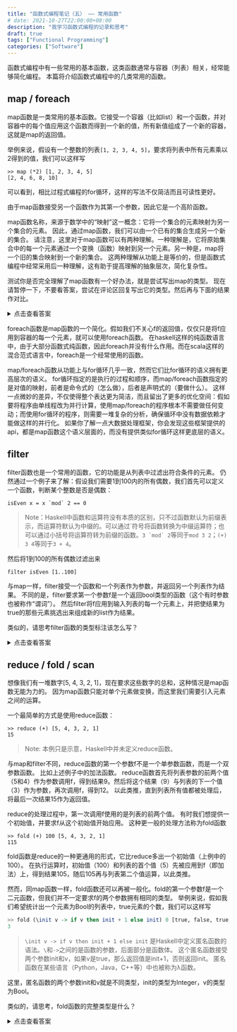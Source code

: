 ```yaml
---
title: "函数式编程笔记（五） —— 常用函数"
# date: 2021-10-27T22:00:00+08:00
description: "我学习函数式编程的记录和思考"
draft: true
tags: ["Functional Programming"]
categories: ["Software"]
---
```


函数式编程中有一些常用的基本函数，这类函数通常与容器（列表）相关，经常能够简化编程。
本篇将介绍函数式编程中的几类常用的函数。

## map / foreach

map函数是一类常用的基本函数。它接受一个容器（比如list）和一个函数，并对容器中的每个值应用这个函数而得到一个新的值，所有新值组成了一个新的容器，这就是map的返回值。

举例来说，假设有一个整数的列表`[1, 2, 3, 4, 5]`，要求将列表中所有元素乘以2得到的值，我们可以这样写

```
>> map (*2) [1, 2, 3, 4, 5]
[2, 4, 6, 8, 10]
```

可以看到，相比过程式编程的for循环，这样的写法不仅简洁而且可读性更好。

由于map函数接受另一个函数作为其第一个参数，因此它是一个高阶函数。

map函数名称，来源于数学中的“映射”这一概念：它将一个集合的元素映射为另一个集合的元素。
因此，通过map函数，我们可以由一个已有的集合生成另一个新的集合。
请注意，这里对于map函数可以有两种理解。一种理解是，它将原始集合中的每一个元素通过一个变换（函数）映射到另一个元素。另一种是，map将一个旧的集合映射到一个新的集合。
这两种理解从功能上是等价的，但是函数式编程中经常采用后一种理解，这有助于提高理解的抽象层次，简化复杂性。

测试你是否完全理解了map函数有一个好办法，就是尝试写出map的类型。
现在请暂停一下，不要看答案，尝试在评论区回复写出它的类型。然后再与下面的结果作对比。

<details>
<summary>点击查看答案</summary>

map自身是一个函数，它有两个参数f,x和一个返回值y。因此根据上一章的类型表示法，map的类型为`f -> x -> y`。
继续考虑，参数x是一个包含整数的列表，因此x的实际类型为`[Integer]`。
f是一个单参数函数，它接受一个整数，返回一个整数。因此f的实际类型是`Integer -> Integer`。
map的返回值y也是一个整数列表，类型为`[Integer]`。
所以，在上述例子中，map函数的类型为
```
map :: (Integer -> Integer) -> [Integer] -> [Integer]
```
注意上面的类型表达式，由于`->`运算符是右结合的，第一个括号不可省略。这表示第一个参数是一个函数类型整体作为参数，如果省略括号，那么含义就变为两个整数参数了。

然而，很自然的会考虑，map当然不只能用于整数列表，也可以用于浮点数的列表或者字符串的列表。一般的，参数x的内容类型可以替换为一个类型参数a，这样我们得到map函数的更一般的形式。其类型表示为
```
map :: (a -> a) -> [a] -> [a]
```

考虑另一个例子：假如我们想判断一个列表中的整数是否是正数，我们可以写
```
map (>0) [1, 2, -3, 0, -1]
```
直觉上，上述表达式也应该是合法的，其返回值应该是
```
[true, true, false, false, false]
```
但此时map的第一个参数(>0)，接受一个整数作为参数，返回值则是bool类型值。
同时整个map函数最终的返回值也是一个bool值的列表而不是整数列表。
这意味着，函数参数f未必返回与参数相同的类型，f的类型可以是`a -> b`。
此时，map函数的类型为
```
map :: (a -> b) -> [a] -> [b]
```

这就是map函数的一般形式了，你答对了吗？

> 这里的map函数仍然不是最一般的形式，后面（第7章）将给出map函数更一般的形式。

</details>

foreach函数是map函数的一个简化。假如我们不关心f的返回值，仅仅只是将f应用到容器的每一个元素，就可以使用foreach函数。
在haskell这样的纯函数语言中，由于大部分函数式纯函数，因此foreach并没有什么作用。而在scala这样的混合范式语言中，foreach是一个经常使用的函数。

map/foreach函数从功能上与for循环几乎一致，然而它们比for循环的语义拥有更高层次的语义。
for循环指定的是执行的过程和顺序，而map/foreach函数指定的是对值的映射，前者是命令式的（怎么做），后者是声明式的（要做什么）。
这样一点微妙的差异，不仅使得整个表达更为简洁，而且留出了更多的优化空间：假如要将程序由单线程改为并行计算，使用map/foreach的程序根本不需要做任何变动；而使用for循环的程序，则需要一堆复杂的分析，确保循环中没有数据依赖才能做这样的并行化。
如果你了解一点大数据处理框架，你会发现这些框架提供的api，都是map函数这个语义层面的，而没有提供类似for循环这样更底层的语义。

## filter

filter函数也是一个常用的函数，它的功能是从列表中过滤出符合条件的元素。
仍然通过一个例子来了解：假设我们需要1到100内的所有偶数，我们首先可以定义一个函数，判断某个整数是否是偶数：
```
isEven x = x `mod` 2 == 0
```

> Note：Haskell中函数和运算符没有本质的区别，只不过函数默认为前缀表示，而运算符默认为中缀的。可以通过\`符号将函数转换为中缀运算符；也可以通过小括号将运算符转为前缀的函数。``3 `mod` 2``等同于`mod 3 2`；`(+) 3 4`等同于`3 + 4`。

然后将1到100的所有偶数过滤出来
```
filter isEven [1..100]
```

与map一样，filter接受一个函数和一个列表作为参数，并返回另一个列表作为结果。
不同的是，filter要求第一个参数f是一个返回bool类型的函数（这个有时参数也被称作“谓词”）。
然后filter将f应用到输入列表的每一个元素上，并把使结果为true的那些元素挑选出来组成新的list作为结果。

类似的，请思考filter函数的类型标注该怎么写？

<details>
<summary>点击查看答案</summary>

```
filter :: (a -> Bool) -> [a] -> [a]
```
</details>

## reduce / fold / scan

想像我们有一堆数字[5, 4, 3, 2, 1]，现在要求这些数字的总和，这种情况是map函数无能为力的。
因为map函数只能对单个元素做变换，而这里我们需要引入元素之间的运算。

一个最简单的方式是使用reduce函数：
```
>> reduce (+) [5, 4, 3, 2, 1]
15
```

> Note: 本例只是示意，Haskell中并未定义reduce函数。

与map和filter不同，reduce函数的第一个参数f不是一个单参数函数，而是一个双参数函数。
比如上述例子中的加法函数。
reduce函数首先将列表参数的前两个值（5和4）作为参数调用f，得到结果9。然后将这个结果（9）与列表的下一个值（3）作为参数，再次调用f，得到12。
以此类推，直到列表所有值都被处理后，将最后一次结果15作为返回值。

reduce的处理过程中，第一次调用f使用的是列表的前两个值。
有时我们想提供一个初始值，并要求f从这个初始值开始应用。
这种更一般的处理方法称为fold函数
```
>> fold (+) 100 [5, 4, 3, 2, 1]
115
```

fold函数是reduce的一种更通用的形式，它比reduce多出一个初始值（上例中的100）。
在执行运算时，初始值（100）和列表的首个值（5）先被应用到f（即加法）上，得到结果105，随后105再与列表第二个值运算，以此类推。

然而，同map函数一样，fold函数还可以再被一般化。fold的第一个参数f是一个二元函数，但我们并不一定要求f的两个参数拥有相同的类型。
举例来说，假如我们希望统计出一个元素为Bool的列表中，true元素的个数，我们可以这样写
```Haskell
>> fold (\init v -> if v then init + 1 else init) 0 [true, false, true, true, false]
3
```

> `\init v -> if v then init + 1 else init` 是Haskell中定义匿名函数的语法。`\`和`->`之间的是函数的参数，后面部分是函数体。
> 这个匿名函数接受两个参数init和v，如果v是true，那么返回值是init+1，否则返回init。
> 匿名函数在某些语言（Python，Java，C++等）中也被称为λ函数。

这里，匿名函数的两个参数init和v就是不同类型，init的类型为Integer，v的类型为Bool。

类似的，请思考，fold函数的完整类型是什么？

<details>
<summary>点击查看答案</summary>

```
fold :: (b -> a -> b) -> b -> [a] -> b
```
</details>
